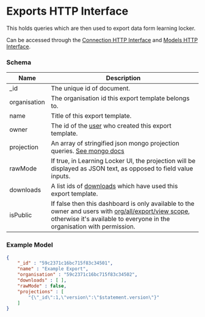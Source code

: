 ---
---

# Exports HTTP Interface

This holds queries which are then used to export data form learning locker.

Can be accessed through the [Connection HTTP Interface](../http-connection) and [Models HTTP Interface](../http-models).

### Schema

Name | Description
--- | ---
_id | The unique id of document.
organisation | The organisation id this export template belongs to.
name | Title of this export template.
owner | The id of the [user](../http-users#schema) who created this export template.
projection | An array of stringified json mongo projection queries. [See mongo docs](https://docs.mongodb.com/manual/reference/operator/aggregation/project/)
rawMode | If true, in Learning Locker UI, the projection will be displayed as JSON text, as opposed to field value inputs.
downloads | A list ids of [downloads](../http-downloads#schema) which have used this export template.
isPublic | If false then this dashboard is only available to the owner and users with [org/all/export/view scope](../http-roles/#organisation-scopes), otherwise it's available to everyone in the organisation with permission.

### Example Model

```json
{
	"_id" : "59c2371c16bc715f83c34501",
	"name" : "Example Export",
	"organisation" : "59c2371c16bc715f83c34502",
	"downloads" : [ ],
	"rawMode" : false,
	"projections" : [
		"{\"_id\":1,\"version\":\"$statement.version\"}"
	]
}
```
